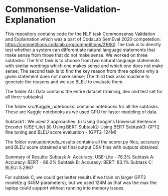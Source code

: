 # Commonsense-Validation-Explanation
This repository contains code for the NLP task Commonsense Validation and Explaination which was a part of CodaLab SemEval 2020 competetion: https://competitions.codalab.org/competitions/21080 
The task is to directly test whether a system can differentiate natural language statements that make sense from those that do not make sense. We worked on three subtasks:
The first task is to choose from two natural language statements with similar wordings which one makes sense and which one does not make sense; 
The second task is to find the key reason from three options why a given statement does not make sense; 
The third task asks machine to generate the reasons and we use BLEU to evaluate them.

The folder ALLData contains the entire dataset (training, dev and test set for all three subtasks)

The folder src/Kaggle_notebooks: contains notebooks for all the subtasks. These are Kaggle notebooks as we used GPU for faster modeling of data.

Subtask1 : We used 2 approaches:
(i) Using Google's Universal Sentence Encoder (USE-Lite)
(ii) Using BERT
Subtask2: Using BERT
Subtask3: GPT2 fine tuning and BLEU score evaluation - (GPT2-124M)

The folder evaluationtools_results contains all the scorer.py files, accuracy and BLEU score obtained and final output CSV files with outputs obtained.

Summary of Results:
Subtask A: Accuracy: USE-Lite - 78.3%
Subtask A: Accuracy: BERT - 88.0%
Subtask B: Accuracy: BERT: 83.1%
Subtask C: BLEU: 5.2967

For subtask C, we could get better results if we train on larger GPT2 model(e.g 345M parameters), but we used 124M as that was the max the laptop could support without running into memory issues.
